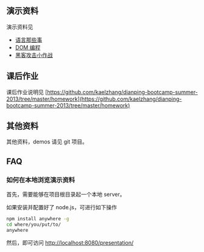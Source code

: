 ## 演示资料

演示资料见

- [语言那些事](http://kaelzhang.github.io/dianping-bootcamp-summer-2013/presentation/basic-javascript/)
- [DOM 编程](http://kaelzhang.github.io/dianping-bootcamp-summer-2013/presentation/dom-scripting/)
- [黑客攻击小作战](http://kaelzhang.github.io/dianping-bootcamp-summer-2013/presentation/hack-it/)


## 课后作业

课后作业说明见 [https://github.com/kaelzhang/dianping-bootcamp-summer-2013/tree/master/homework](https://github.com/kaelzhang/dianping-bootcamp-summer-2013/tree/master/homework)

## 其他资料

其他资料，demos 请见 git 项目。

## FAQ

### 如何在本地浏览演示资料

首先，需要能够在项目根目录起一个本地 server。

如果安装并配置好了 node.js，可进行如下操作

```bash
npm install anywhere -g
cd where/you/put/to/
anywhere
```

然后，即可访问 [http://localhost:8080/presentation/](http://localhost:8080/presentation/)